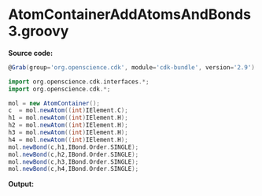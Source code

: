# AtomContainerAddAtomsAndBonds3.groovy
**Source code:**
```groovy
@Grab(group='org.openscience.cdk', module='cdk-bundle', version='2.9')

import org.openscience.cdk.interfaces.*;
import org.openscience.cdk.*;

mol = new AtomContainer();
c  = mol.newAtom((int)IElement.C);
h1 = mol.newAtom((int)IElement.H);
h2 = mol.newAtom((int)IElement.H);
h3 = mol.newAtom((int)IElement.H);
h4 = mol.newAtom((int)IElement.H);
mol.newBond(c,h1,IBond.Order.SINGLE);
mol.newBond(c,h2,IBond.Order.SINGLE);
mol.newBond(c,h3,IBond.Order.SINGLE);
mol.newBond(c,h4,IBond.Order.SINGLE);
```
**Output:**
```plain
```
